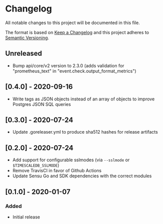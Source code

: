 # Changelog
All notable changes to this project will be documented in this file.

The format is based on [Keep a Changelog](http://keepachangelog.com/en/1.0.0/)
and this project adheres to [Semantic Versioning](http://semver.org/spec/v2.0.0.html).

## Unreleased

- Bump api/core/v2 version to 2.3.0 (adds validation for "prometheus_text" in 
  "event.check.output_format_metrics")

## [0.4.0] - 2020-09-16

- Write tags as JSON objects instead of an array of objects to improve Postgres 
  JSON SQL queries

## [0.3.0] - 2020-07-24 

- Update .goreleaser.yml to produce sha512 hashes for release artifacts 

## [0.2.0] - 2020-07-24

- Add support for configurable sslmodes (via `--sslmode` or `$TIMESCALEDB_SSLMODE`)
- Remove TravisCI in favor of Github Actions
- Update Sensu Go and SDK dependencies with the correct modules

## [0.1.0] - 2020-01-07

### Added
- Initial release
